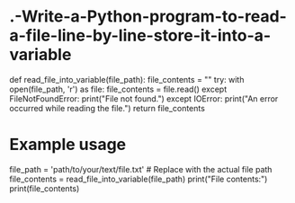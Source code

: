 # .-Write-a-Python-program-to-read-a-file-line-by-line-store-it-into-a-variable
def read_file_into_variable(file_path):
    file_contents = ""
    try:
        with open(file_path, 'r') as file:
            file_contents = file.read()
    except FileNotFoundError:
        print("File not found.")
    except IOError:
        print("An error occurred while reading the file.")
    return file_contents

# Example usage
file_path = 'path/to/your/text/file.txt'  # Replace with the actual file path
file_contents = read_file_into_variable(file_path)
print("File contents:")
print(file_contents)
